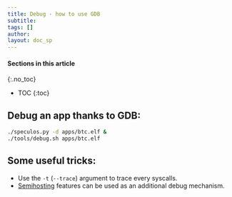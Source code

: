```yaml
---
title: Debug - how to use GDB
subtitle:
tags: []
author:
layout: doc_sp
---
```


#### Sections in this article
{:.no_toc}
* TOC
{:toc}


## Debug an app thanks to GDB:

```sh
./speculos.py -d apps/btc.elf &
./tools/debug.sh apps/btc.elf
```

## Some useful tricks:

- Use the `-t` (`--trace`) argument to trace every syscalls.
- [Semihosting](../u_semihosting) features can be used as an additional debug mechanism.
